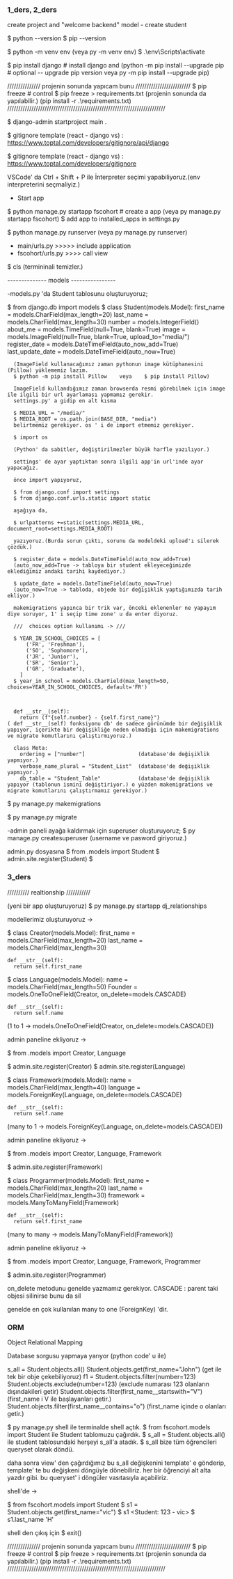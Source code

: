 ### 1_ders, 2_ders

create project  and "welcome backend"
model - create student

$ python --version
$ pip --version

$ python -m venv env    (veya py -m venv env)
$ .\env\Scripts\activate

$ pip install django   # install django and       (python -m pip install --upgrade pip  # optional -- upgrade pip version     veya    py -m pip install --upgrade pip)

/////////////// projenin sonunda yapıcam bunu /////////////////////////
$ pip freeze    # control 
$ pip freeze > requirements.txt     (projenin sonunda da yapılabilir.)
(pip install -r .\requirements.txt)
////////////////////////////////////////////////////////////////////////

$ django-admin startproject main .

$ gitignore template (react - django vs) : https://www.toptal.com/developers/gitignore/api/django

$ gitignore template (react - django vs) : https://www.toptal.com/developers/gitignore

VSCode' da
Ctrl + Shift + P ile İnterpreter seçimi yapabiliyoruz.(env interpreterini seçmaliyiz.)

- Start app
  
$ python manage.py startapp fscohort # create a app  (veya py manage.py startapp fscohort)
$ add app to installed_apps in settings.py

$ python manage.py runserver      (veya py manage.py runserver)

- main/urls.py >>>>> include application
- fscohort/urls.py >>>> call view


$ cls       (termininali temizler.)


-------------- models ----------------

-models.py 'da Student tablosunu oluşturuyoruz;

$ from django.db import models
$ class Student(models.Model):
      first_name = models.CharField(max_length=20)
      last_name = models.CharField(max_length=30)
      number = models.IntegerField()
      about_me = models.TimeField(null=True, blank=True)
      image = models.ImageField(null=True, blank=True, upload_to="media/")
      register_date = models.DateTimeField(auto_now_add=True)
      last_update_date = models.DateTimeField(auto_now=True)

      (ImageField kullanacağımız zaman pythonun image kütüphanesini (Pillow) yüklememiz lazım.
      $ python -m pip install Pillow    veya    $ pip install Pillow)

      ImageField kullandığımız zaman browserda resmi görebilmek için image ile ilgili bir url ayarlaması yapmamız gerekir.
      settings.py' a gidip en alt kısma

      $ MEDIA_URL = "/media/"
      $ MEDIA_ROOT = os.path.join(BASE_DIR, "media")
      belirtmemiz gerekiyor. os ' i de import etmemiz gerekiyor.

      $ import os

      (Python' da sabitler, değiştirilmezler büyük harfle yazılıyor.)

      settings' de ayar yaptıktan sonra ilgili app'in url'inde ayar yapacağız.

      önce import yapıyoruz,

      $ from django.conf import settings
      $ from django.conf.urls.static import static
      
      aşağıya da,

      $ urlpatterns +=static(settings.MEDIA_URL, document_root=settings.MEDIA_ROOT)

      yazıyoruz.(Burda sorun çıktı, sorunu da modeldeki upload'ı silerek çözdük.)

      $ register_date = models.DateTimeField(auto_now_add=True)
      (auto_now_add=True -> tabloya bir student ekleyeceğimizde eklediğimiz andaki tarihi kaydediyor.)

      $ update_date = models.DateTimeField(auto_now=True)
      (auto_now=True -> tabloda, objede bir değişiklik yaptığımızda tarih ekliyor.)

      makemigrations yapınca bir trik var, önceki eklenenler ne yapayım diye soruyor, 1' i seçip time zone' u da enter diyoruz.

      ///  choices option kullanımı -> ///

      $ YEAR_IN_SCHOOL_CHOICES = [
          ('FR', 'Freshman'),
          ('SO', 'Sophomore'),
          ('JR', 'Junior'),
          ('SR', 'Senior'),
          ('GR', 'Graduate'),
        ]
      $ year_in_school = models.CharField(max_length=50,  choices=YEAR_IN_SCHOOL_CHOICES, default='FR')



      def __str__(self):
        return (f"{self.number} - {self.first_name}")
    ( def __str__(self) fonksiyonu db' de sadece görünümde bir değişiklik yapıyor, içerikte bir değişikliğe neden olmadığı için makemigrations ve migrate komutlarını çalıştırmıyoruz.)  

      class Meta:
        ordering = ["number"]                 (database'de değişiklik yapmıyor.)
        verbose_name_plural = "Student_List"  (database'de değişiklik yapmıyor.)
        db_table = "Student_Table"            (database'de değişiklik yapıyor (tablonun ismini değiştiriyor.) o yüzden makemigrations ve migrate komutlarını çalıştırmamız gerekiyor.)


$ py manage.py makemigrations

$ py manage.py migrate


-admin paneli ayağa kaldırmak için superuser oluşturuyoruz;
$ py manage.py createsuperuser  (username ve pasword giriyoruz.)

admin.py dosyasına 
$ from .models import Student
$ admin.site.register(Student)
$



### 3_ders

////////// realtionship ///////////

(yeni bir app oluşturuyoruz)
$ py manage.py startapp dj_relationships

modellerimiz oluşturuyoruz -> 

$ class Creator(models.Model):
    first_name = models.CharField(max_length=20)
    last_name = models.CharField(max_length=30)

    def __str__(self):
      return self.first_name




$ class Language(models.Model):
    name = models.CharField(max_length=50)
    Founder = models.OneToOneField(Creator, on_delete=models.CASCADE)

    def __str__(self):
      return self.name


(1 to 1 -> models.OneToOneField(Creator, on_delete=models.CASCADE))

admin paneline ekliyoruz -> 

$ from .models import Creator, Language

$ admin.site.register(Creator)
$ admin.site.register(Language)




$ class Framework(models.Model):
    name = models.CharField(max_length=40)
    language = models.ForeignKey(Language, on_delete=models.CASCADE)
    
    def __str__(self):
      return self.name

(many to 1 -> models.ForeignKey(Language, on_delete=models.CASCADE))


admin paneline ekliyoruz -> 

$ from .models import Creator, Language, Framework

$ admin.site.register(Framework)




$ class Programmer(models.Model):
    first_name = models.CharField(max_length=20)
    last_name = models.CharField(max_length=30)
    framework = models.ManyToManyField(Framework)
    
    def __str__(self):
      return self.first_name

(many to many -> models.ManyToManyField(Framework))

admin paneline ekliyoruz -> 

$ from .models import Creator, Language, Framework, Programmer

$ admin.site.register(Programmer)





on_delete metodunu genelde yazmamız gerekiyor. CASCADE : parent taki objesi silinirse bunu da sil 


genelde en çok kullanılan many to one (ForeignKey)  'dir.




### ORM

Object Relational Mapping

Database sorgusu yapmaya yarıyor (python code' u ile)


s_all = Student.objects.all()
Student.objects.get(first_name="John")    (get ile tek bir obje çekebiliyoruz)
f1 = Student.objects.filter(number=123)
Student.objects.exclude(number=123)        (exclude numarası 123 olanların dışındakileri getir)
Student.objects.filter(first_name__startswith="V")  (first_name i V ile başlayanları getir.)
Student.objects.filter(first_name__contains="o")  (first_name içinde o olanları getir.)


$ py manage.py shell                   ile terminalde shell açtık.
$ from fscohort.models import Student  ile Student tablomuzu çağırdık.
$ s_all = Student.objects.all()        ile student tablosundaki herşeyi s_all'a atadık.
$ s_all                                bize tüm öğrencileri queryset olarak döndü.

daha sonra view' den çağırdığımız bu s_all değişkenini template' e gönderip, template' te bu değişkeni döngüyle dönebiliriz. her bir öğrenciyi alt alta yazdır gibi. bu queryset' i döngüler vasıtasıyla açabiliriz.


shell'de ->

$ from fscohort.models import Student
$ s1 = Student.objects.get(first_name="vic")
$ s1
<Student: 123 - vic>
$ s1.last_name
'H'

shell den çıkış için
$ exit()




/////////////// projenin sonunda yapıcam bunu /////////////////////////
$ pip freeze    # control 
$ pip freeze > requirements.txt     (projenin sonunda da yapılabilir.)
(pip install -r .\requirements.txt)
////////////////////////////////////////////////////////////////////////

